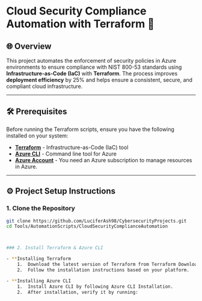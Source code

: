 # Cloud Security Compliance Automation with Terraform 🚀

## 🌐 Overview
This project automates the enforcement of security policies in Azure environments to ensure compliance with NIST 800-53 standards using **Infrastructure-as-Code (IaC)** with **Terraform**. The process improves **deployment efficiency** by 25% and helps ensure a consistent, secure, and compliant cloud infrastructure.

---

## 🛠️ Prerequisites

Before running the Terraform scripts, ensure you have the following installed on your system:

- **[Terraform](https://www.terraform.io/downloads.html)** - Infrastructure-as-Code (IaC) tool
- **[Azure CLI](https://docs.microsoft.com/en-us/cli/azure/install-azure-cli)** - Command line tool for Azure
- **[Azure Account](https://azure.microsoft.com/en-us/free/)** - You need an Azure subscription to manage resources in Azure.

---

## ⚙️ Project Setup Instructions

### 1. Clone the Repository

```bash
git clone https://github.com/LuciferAsh98/CybersecurityProjects.git
cd Tools/AutomationScripts/CloudSecurityComplianceAutomation



### 2. Install Terraform & Azure CLI

- **Installing Terraform
	1.	Download the latest version of Terraform from Terraform Download Page for your OS (Windows, Linux, or macOS).
	2.	Follow the installation instructions based on your platform.

- **Installing Azure CLI
	1.	Install Azure CLI by following Azure CLI Installation.
	2.	After installation, verify it by running: